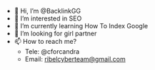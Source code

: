 - 👋 Hi, I’m @BacklinkGG
- 👀 I’m interested in SEO
- 🌱 I’m currently learning How To Index Google
- 💞️ I’m looking for girl partner
- 📫 How to reach me?
  * Tele: @cforcandra
  * Email: ribelcyberteam@gmail.com

<!---
BacklinkGG/BacklinkGG is a ✨ special ✨ repository because its `README.md` (this file) appears on your GitHub profile.
You can click the Preview link to take a look at your changes.
--->
